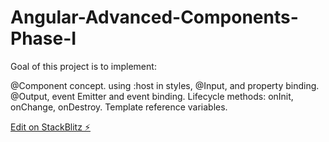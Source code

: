 # Angular-Advanced-Components-Phase-I

Goal of this project is to implement:

@Component concept.
using :host in styles,
@Input, and property binding.
@Output, event Emitter and event binding.
Lifecycle methods: onInit, onChange, onDestroy.
Template reference variables.

[Edit on StackBlitz ⚡️](https://stackblitz.com/edit/angular-12-starter-project-daidh-5uua4e)
